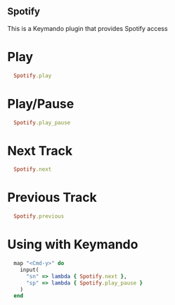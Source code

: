 Spotify
-----

This is a Keymando plugin that provides Spotify access

Play
=======

``` ruby
  Spotify.play
```

Play/Pause
=======

``` ruby
  Spotify.play_pause
```

Next Track
=======

``` ruby
  Spotify.next
```

Previous Track
=======

``` ruby
  Spotify.previous
```

Using with Keymando
=======

``` ruby
  map "<Cmd-y>" do 
    input(
      "sn" => lambda { Spotify.next },
      "sp" => lambda { Spotify.play_pause }
    )
  end
```
